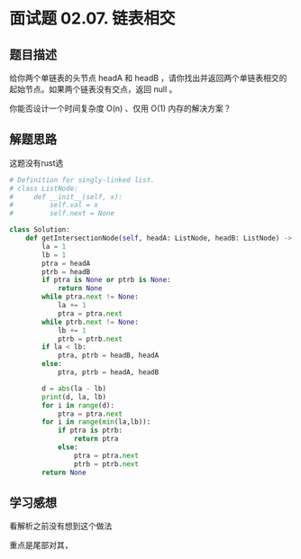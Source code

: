 # 面试题 02.07. 链表相交


## 题目描述


给你两个单链表的头节点 headA 和 headB ，请你找出并返回两个单链表相交的起始节点。如果两个链表没有交点，返回 null 。

你能否设计一个时间复杂度 O(n) 、仅用 O(1) 内存的解决方案？

## 解题思路

这题没有rust选

```python
# Definition for singly-linked list.
# class ListNode:
#     def __init__(self, x):
#         self.val = x
#         self.next = None

class Solution:
    def getIntersectionNode(self, headA: ListNode, headB: ListNode) -> ListNode:
        la = 1
        lb = 1
        ptra = headA
        ptrb = headB
        if ptra is None or ptrb is None:
            return None
        while ptra.next != None:
            la += 1
            ptra = ptra.next
        while ptrb.next != None:
            lb += 1
            ptrb = ptrb.next
        if la < lb:
            ptra, ptrb = headB, headA
        else:
            ptra, ptrb = headA, headB

        d = abs(la - lb)
        print(d, la, lb)
        for i in range(d):
            ptra = ptra.next
        for i in range(min(la,lb)):
            if ptra is ptrb:
                return ptra
            else:
                ptra = ptra.next
                ptrb = ptrb.next
        return None

```
## 学习感想

看解析之前没有想到这个做法

重点是尾部对其，
